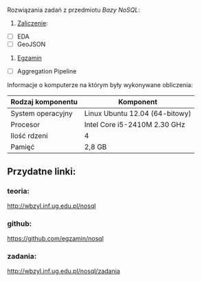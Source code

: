 Rozwiązania zadań z przedmiotu *Bazy NoSQL*:

1. [Zaliczenie](zaliczenie.md):
 - [ ] EDA
 - [ ] GeoJSON
1. [Egzamin](egzamin.md)
 - [ ] Aggregation Pipeline

Informacje o komputerze na którym były wykonywane obliczenia:

| Rodzaj komponentu     | Komponent                       |
|-----------------------|---------------------------------|
| System operacyjny     | Linux Ubuntu 12.04 (64-bitowy)  |
| Procesor              | Intel Core i5-2410M 2.30 GHz    |
| Ilość rdzeni          | 4                               |
| Pamięć                | 2,8 GB                          |

## Przydatne linki:

### teoria:
http://wbzyl.inf.ug.edu.pl/nosql
### github:
https://github.com/egzamin/nosql
### zadania:
http://wbzyl.inf.ug.edu.pl/nosql/zadania
